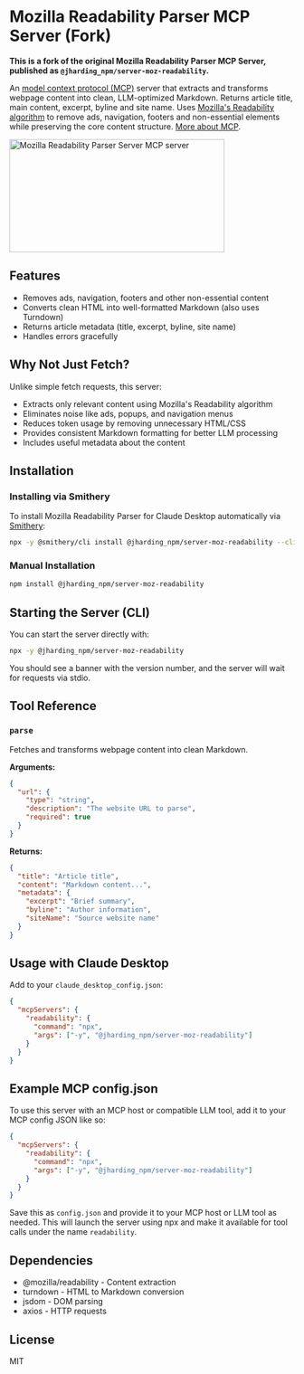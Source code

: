 # Mozilla Readability Parser MCP Server (Fork)

**This is a fork of the original Mozilla Readability Parser MCP Server, published as `@jharding_npm/server-moz-readability`.**

An [model context protocol (MCP)](https://github.com/modelcontextprotocol) server that extracts and transforms webpage content into clean, LLM-optimized Markdown. Returns article title, main content, excerpt, byline and site name. Uses [Mozilla's Readability algorithm](https://github.com/mozilla/readability) to remove ads, navigation, footers and non-essential elements while preserving the core content structure. [More about MCP](https://modelcontextprotocol.io/introduction).

<a href="https://glama.ai/mcp/servers/jdcx8fmajm"><img width="380" height="200" src="https://glama.ai/mcp/servers/jdcx8fmajm/badge" alt="Mozilla Readability Parser Server MCP server" /></a>

## Features
- Removes ads, navigation, footers and other non-essential content
- Converts clean HTML into well-formatted Markdown (also uses Turndown)
- Returns article metadata (title, excerpt, byline, site name)
- Handles errors gracefully

## Why Not Just Fetch?
Unlike simple fetch requests, this server:
- Extracts only relevant content using Mozilla's Readability algorithm
- Eliminates noise like ads, popups, and navigation menus
- Reduces token usage by removing unnecessary HTML/CSS
- Provides consistent Markdown formatting for better LLM processing
- Includes useful metadata about the content

## Installation

### Installing via Smithery

To install Mozilla Readability Parser for Claude Desktop automatically via [Smithery](https://smithery.ai/server/server-moz-readability):

```bash
npx -y @smithery/cli install @jharding_npm/server-moz-readability --client claude
```

### Manual Installation
```bash
npm install @jharding_npm/server-moz-readability
```

## Starting the Server (CLI)

You can start the server directly with:

```bash
npx -y @jharding_npm/server-moz-readability
```

You should see a banner with the version number, and the server will wait for requests via stdio.

## Tool Reference

### `parse`
Fetches and transforms webpage content into clean Markdown.

**Arguments:**
```json
{
  "url": {
    "type": "string",
    "description": "The website URL to parse",
    "required": true
  }
}
```

**Returns:**
```json
{
  "title": "Article title",
  "content": "Markdown content...",
  "metadata": {
    "excerpt": "Brief summary",
    "byline": "Author information",
    "siteName": "Source website name"
  }
}
```

## Usage with Claude Desktop
Add to your `claude_desktop_config.json`:
```json
{
  "mcpServers": {
    "readability": {
      "command": "npx",
      "args": ["-y", "@jharding_npm/server-moz-readability"]
    }
  }
}
```

## Example MCP config.json

To use this server with an MCP host or compatible LLM tool, add it to your MCP config JSON like so:

```json
{
  "mcpServers": {
    "readability": {
      "command": "npx",
      "args": ["-y", "@jharding_npm/server-moz-readability"]
    }
  }
}
```

Save this as `config.json` and provide it to your MCP host or LLM tool as needed. This will launch the server using npx and make it available for tool calls under the name `readability`.

## Dependencies
- @mozilla/readability - Content extraction
- turndown - HTML to Markdown conversion
- jsdom - DOM parsing
- axios - HTTP requests

## License
MIT
